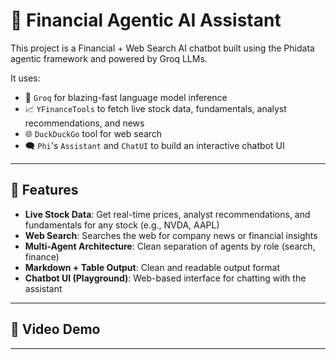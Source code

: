 # 💸 Financial Agentic AI Assistant

This project is a Financial + Web Search AI chatbot built using the Phidata agentic framework and powered by Groq LLMs.

It uses:
- 🧠 `Groq` for blazing-fast language model inference
- 📈 `YFinanceTools` to fetch live stock data, fundamentals, analyst recommendations, and news
- 🌐 `DuckDuckGo` tool for web search
- 🗨️ `Phi`'s `Assistant` and `ChatUI` to build an interactive chatbot UI

---

## 🚀 Features

- **Live Stock Data**: Get real-time prices, analyst recommendations, and fundamentals for any stock (e.g., NVDA, AAPL)
- **Web Search**: Searches the web for company news or financial insights
- **Multi-Agent Architecture**: Clean separation of agents by role (search, finance)
- **Markdown + Table Output**: Clean and readable output format
- **Chatbot UI (Playground)**: Web-based interface for chatting with the assistant

---

## 🧠 Video Demo



---

